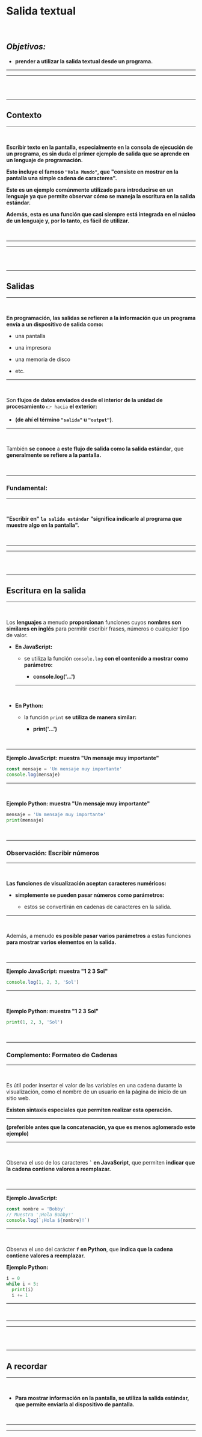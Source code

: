 # **Salida textual**

<br>

## **_Objetivos:_**

- **prender a utilizar la salida textual desde un programa.**

---

---

<br>

<br>

---

## **Contexto**

---

<br>

**Escribir texto en la pantalla, especialmente en la consola de ejecución de un programa, es sin duda el primer ejemplo de salida que se aprende en un lenguaje de programación.**

**Esto incluye el famoso `"Hola Mundo"`, que "consiste en mostrar en la pantalla una simple cadena de caracteres".**

**Este es un ejemplo comúnmente utilizado para introducirse en un lenguaje ya que permite observar cómo se maneja la escritura en la salida estándar.**

**Además, esta es una función que casi siempre está integrada en el núcleo de un lenguaje y, por lo tanto, es fácil de utilizar.**

<br>

---

---

<br>

<br>

---

## **Salidas**

---

<br>

**En programación, las salidas se refieren a la información que un programa envía a un dispositivo de salida como:**

- una pantalla

- una impresora

- una memoria de disco

- etc.

---

<br>

Son **flujos de datos enviados desde el interior de la unidad de procesamiento** `👉 hacia` **el exterior:**

- **(de ahí el término `"salida"` u `"output"`)**.

---

<br>

También **se conoce** a **este flujo de salida como la salida estándar**, que **generalmente se refiere a la pantalla.**

<br>

---

### **Fundamental:**

---

<br>

**"Escribir en" `la salida estándar` "significa indicarle al programa que muestre algo en la pantalla".**

<br>

---

---

<br>

<br>

---

## **Escritura en la salida**

---

<br>

Los **lenguajes** a menudo **proporcionan** funciones cuyos **nombres son similares en inglés** para permitir escribir frases, números o cualquier tipo de valor.

- **En JavaScript:**

    - se utiliza la función `console.log` **con el contenido a mostrar como parámetro:**
    
      - **console.log('...')**

    ---

    <br>

- **En Python:**

    - la función `print` **se utiliza de manera similar:**
    
       - **print('...')**

<br>

---

**Ejemplo JavaScript: muestra "Un mensaje muy importante"**

```js
const mensaje = 'Un mensaje muy importante'
console.log(mensaje)
```

---

<br>

**Ejemplo Python: muestra "Un mensaje muy importante"**

```Python
mensaje = 'Un mensaje muy importante'
print(mensaje)
```

<br>

---

### **Observación: Escribir números**

---

<br>

**Las funciones de visualización aceptan caracteres numéricos:** 

- **simplemente se pueden pasar números como parámetros:**

    - estos se convertirán en cadenas de caracteres en la salida.

---

<br>

Además, a menudo **es posible pasar varios parámetros** a estas funciones **para mostrar varios elementos en la salida.**

<br>

---

**Ejemplo JavaScript: muestra "1 2 3 Sol"**

```js
console.log(1, 2, 3, 'Sol')
```

---

<br>

**Ejemplo Python: muestra "1 2 3 Sol"**

```Python
print(1, 2, 3, 'Sol')
```

<br>

---

### **Complemento: Formateo de Cadenas**

---

<br>

Es útil poder insertar el valor de las variables en una cadena durante la visualización, como el nombre de un usuario en la página de inicio de un sitio web.

**Existen sintaxis especiales que permiten realizar esta operación.**

---

**(preferible antes que la concatenación, ya que es menos aglomerado este ejemplo)**

---

<br>

Observa el uso de los caracteres **`` ` `` en JavaScript**, que permiten **indicar que la cadena contiene valores a reemplazar.**

<br>

---

**Ejemplo JavaScript:**

```js
const nombre = 'Bobby'
// Muestra '¡Hola Bobby!'
console.log(`¡Hola ${nombre}!`)
```

---

<br>

Observa el uso del carácter **`f` en Python**, que **indica que la cadena contiene valores a reemplazar.**

**Ejemplo Python:**

```Python
i = 0
while i < 5:
  print(i)
  i += 1
```

---

<br>

---

---

<br>

<br>

---

## **A recordar**

---

<br>

- **Para mostrar información en la pantalla, se utiliza la salida estándar, que permite enviarla al dispositivo de pantalla.**

<br>

---

---
